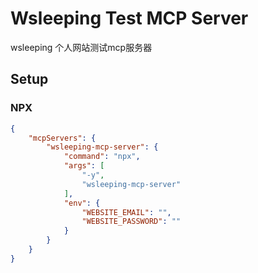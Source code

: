 # Wsleeping Test MCP Server

wsleeping 个人网站测试mcp服务器

## Setup

### NPX

```json
{
    "mcpServers": {
        "wsleeping-mcp-server": {
            "command": "npx",
            "args": [
                "-y",
                "wsleeping-mcp-server"
            ],
            "env": {
                "WEBSITE_EMAIL": "",
                "WEBSITE_PASSWORD": ""
            }
        }
    }
}
```
